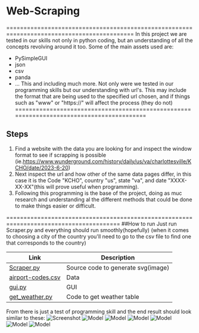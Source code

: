 # Web-Scraping
===========================================================================================
In this project we are tested in our skills not only in python coding, but an understanding of all the concepts revolving around it too.
Some  of the main assets used are:
  - PySimpleGUI
  - json
  - csv
  - panda
  - ...
This and including much more. Not only were we tested in our programming skills but our understanding with url's. This may include the
format that are being used to the specified url chosen, and if things such as "www" or "https://" will affect the process (they do not)
=========================================================================================
## Steps 
1. Find a website with the data you are looking for and inspect the window format to see if scrapping is possible (ie.https://www.wunderground.com/history/daily/us/va/charlottesville/KCHO/date/2023-6-20)
2. Next inspect the url and how other of the same data pages differ, in this case it is the Code "KCHO", country "us", state "va", and date "XXXX-XX-XX"(this will prove useful when programming).
3. Following this programming is the base of the project, doing as muc research and understanding al the different methods that could be done to make things easier or difficult.

=======================================================================================
##How to run
Just run Scraper.py and everything should run smoothly(hopefully)
(when it comes to choosing a city of the country you'll need to go to the csv file to find one that corresponds to the country)

| Link                                                                                                    | Description |
| ------------------------------------------------------------------------------------------------------- | ---------------------- |
| [Scraper.py](https://github.com/Takaximos/4883-SoftwareTools-Palacios/blob/main/Assignments/A07/Scraper.py) | Source code to generate svg(image)     |
| [airport-codes.csv](https://github.com/Takaximos/4883-SoftwareTools-Palacios/blob/main/Assignments/A07/airport-codes.csv) | Data          |
| [gui.py](https://github.com/Takaximos/4883-SoftwareTools-Palacios/blob/main/Assignments/A07/gui.py) | GUI          |
| [get_weather.py](https://github.com/Takaximos/4883-SoftwareTools-Palacios/blob/main/Assignments/A07/get_weather.py) | Code to get weather table          |
From there is just a test of programming skill and the end result should look similar to these:
 ![Screenshot](https://github.com/Takaximos/4883-SoftwareTools-Palacios/blob/main/Assignments/A07/SS/Screenshot%20(172).png)
 ![Model](https://github.com/Takaximos/4883-SoftwareTools-Palacios/blob/main/Assignments/A07/SS/Screenshot%20(173).png)
 ![Model](https://github.com/Takaximos/4883-SoftwareTools-Palacios/blob/main/Assignments/A07/SS/Screenshot%20(174).png)
 ![Model](https://github.com/Takaximos/4883-SoftwareTools-Palacios/blob/main/Assignments/A07/SS/Screenshot%20(175).png)
 ![Model](https://github.com/Takaximos/4883-SoftwareTools-Palacios/blob/main/Assignments/A07/SS/Screenshot%20(176).png)
 ![Model](https://github.com/Takaximos/4883-SoftwareTools-Palacios/blob/main/Assignments/A07/SS/Screenshot%20(177).png)
 ![Model](https://github.com/Takaximos/4883-SoftwareTools-Palacios/blob/main/Assignments/A07/SS/Screenshot%20(178).png)
